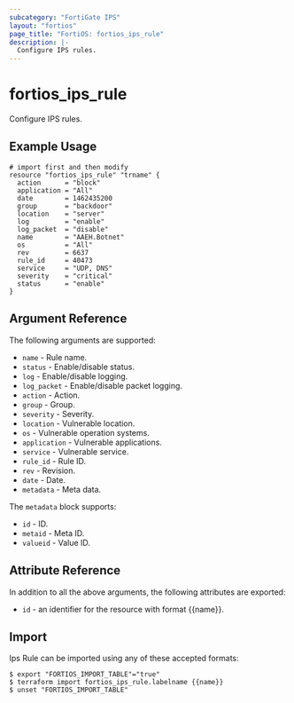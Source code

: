 ```yaml
---
subcategory: "FortiGate IPS"
layout: "fortios"
page_title: "FortiOS: fortios_ips_rule"
description: |-
  Configure IPS rules.
---
```


# fortios_ips_rule
Configure IPS rules.

## Example Usage

```hcl
# import first and then modify
resource "fortios_ips_rule" "trname" {
  action      = "block"
  application = "All"
  date        = 1462435200
  group       = "backdoor"
  location    = "server"
  log         = "enable"
  log_packet  = "disable"
  name        = "AAEH.Botnet"
  os          = "All"
  rev         = 6637
  rule_id     = 40473
  service     = "UDP, DNS"
  severity    = "critical"
  status      = "enable"
}
```

## Argument Reference

The following arguments are supported:

* `name` - Rule name.
* `status` - Enable/disable status.
* `log` - Enable/disable logging.
* `log_packet` - Enable/disable packet logging.
* `action` - Action.
* `group` - Group.
* `severity` - Severity.
* `location` - Vulnerable location.
* `os` - Vulnerable operation systems.
* `application` - Vulnerable applications.
* `service` - Vulnerable service.
* `rule_id` - Rule ID.
* `rev` - Revision.
* `date` - Date.
* `metadata` - Meta data.

The `metadata` block supports:

* `id` - ID.
* `metaid` - Meta ID.
* `valueid` - Value ID.


## Attribute Reference

In addition to all the above arguments, the following attributes are exported:
* `id` - an identifier for the resource with format {{name}}.

## Import

Ips Rule can be imported using any of these accepted formats:
```
$ export "FORTIOS_IMPORT_TABLE"="true"
$ terraform import fortios_ips_rule.labelname {{name}}
$ unset "FORTIOS_IMPORT_TABLE"
```
